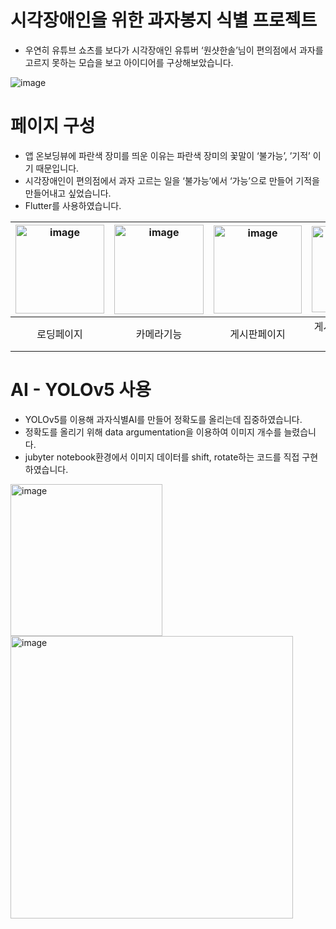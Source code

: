 # 시각장애인을 위한 과자봉지 식별 프로젝트
- 우연히 유튜브 쇼츠를 보다가 시각장애인 유튜버 ‘원샷한솔’님이 편의점에서 과자를 고르지 못하는 모습을 보고 아이디어를 구상해보았습니다.

![image](https://github.com/user-attachments/assets/1d5dd9b1-5e21-40f8-94a6-fbc66b46e3ca)

# 페이지 구성
- 앱 온보딩뷰에 파란색 장미를 띄운 이유는 파란색 장미의 꽃말이 ‘불가능’, ’기적’ 이기 때문입니다.
- 시각장애인이 편의점에서 과자 고르는 일을 ‘불가능’에서 ‘가능’으로 만들어 기적을 만들어내고 싶었습니다.
- Flutter를 사용하였습니다.

|<img width="142" alt="image" src="https://github.com/user-attachments/assets/9558282d-0d6e-4c80-aa51-0dfb561ae284">|<img width="143" alt="image" src="https://github.com/user-attachments/assets/e94011c4-e15d-4da6-bf69-eb2ef06b88e2">|<img width="141" alt="image" src="https://github.com/user-attachments/assets/df3a0aba-a777-4760-94b6-97d5849ad2c2">|<img width="138" alt="image" src="https://github.com/user-attachments/assets/4628d876-400b-4046-bc16-b91dcd33227a">|<img width="137" alt="image" src="https://github.com/user-attachments/assets/405682dd-713d-44f6-9ab5-42bad30f6f03">|
|:---:|:---:|:---:|:---:|:---:|
|로딩페이지|카메라기능|게시판페이지|게시판에 글 작성 모습|장애인을 위한 LLM 챗봇

# AI - YOLOv5 사용
- YOLOv5를 이용해 과자식별AI를 만들어 정확도를 올리는데 집중하였습니다.
- 정확도를 올리기 위해 data argumentation을 이용하여 이미지 개수를 늘렸습니다.
- jubyter notebook환경에서 이미지 데이터를 shift, rotate하는 코드를 직접 구현하였습니다.

<img width="243" alt="image" src="https://github.com/user-attachments/assets/47dc0e55-3a0f-4ab9-85ba-29a749baf355">

<img width="452" alt="image" src="https://github.com/user-attachments/assets/9dddce85-56f4-4c90-a240-997104fc2d15">
